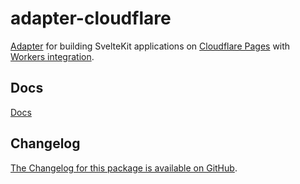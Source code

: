 # adapter-cloudflare

[Adapter](https://svelte.dev/docs/kit/building-your-app) for building SvelteKit applications on [Cloudflare Pages](https://developers.cloudflare.com/pages/) with [Workers integration](https://developers.cloudflare.com/pages/platform/functions).

## Docs

[Docs](https://svelte.dev/docs/kit/adapter-cloudflare)

## Changelog

[The Changelog for this package is available on GitHub](https://github.com/sveltejs/kit/blob/main/packages/adapter-cloudflare/CHANGELOG.md).
